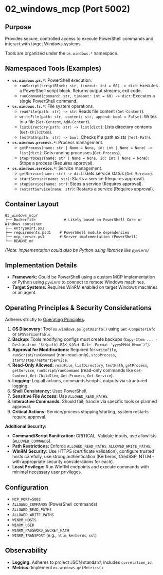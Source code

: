 # 02_windows_mcp (Port 5002)

## Purpose
Provides secure, controlled access to execute PowerShell commands and interact with target Windows systems.

Tools are organized under the `os.windows.*` namespace.

## Namespaced Tools (Examples)

- **`os.windows.ps.*`**: PowerShell execution.
  - `runScript(scriptBlock: str, timeout: int = 60) -> dict`: Executes a PowerShell script block. Returns output streams, exit code.
  - `runCommand(command: str, timeout: int = 60) -> dict`: Executes a single PowerShell command.
- **`os.windows.fs.*`**: File system operations.
  - `readFile(path: str) -> str`: Reads file content (`Get-Content`).
  - `writeFile(path: str, content: str, append: bool = False)`: Writes to a file (`Set-Content`, `Add-Content`).
  - `listDirectory(path: str) -> list[dict]`: Lists directory contents (`Get-ChildItem`).
  - `testPath(path: str) -> bool`: Checks if a path exists (`Test-Path`).
- **`os.windows.process.*`**: Process management.
  - `getProcess(name: str | None = None, id: int | None = None) -> list[dict]`: Gets running processes (`Get-Process`).
  - `stopProcess(name: str | None = None, id: int | None = None)`: Stops a process (Requires approval).
- **`os.windows.service.*`**: Service management.
  - `getService(name: str) -> dict`: Gets service status (`Get-Service`).
  - `startService(name: str)`: Starts a service (Requires approval).
  - `stopService(name: str)`: Stops a service (Requires approval).
  - `restartService(name: str)`: Restarts a service (Requires approval).

## Container Layout
```
02_windows_mcp/
├── Dockerfile             # Likely based on PowerShell Core or Windows container
├── entrypoint.ps1
├── requirements.psd1    # PowerShell module dependencies
├── mcp_server.ps1       # Server implementation (PowerShell)
└── README.md
```
*(Note: Implementation could also be Python using libraries like `pywinrm`)*

## Implementation Details
- **Framework:** Could be PowerShell using a custom MCP implementation or Python using `pywinrm` to connect to remote Windows machines.
- **Target Systems:** Requires WinRM enabled on target Windows machines or an agent.

## Operating Principles & Security Considerations
Adheres strictly to [Operating Principles](../README.md#operating-principles).

1.  **OS Discovery:** Tool `os.windows.ps.getOsInfo()` using `Get-ComputerInfo` or `$PSVersionTable`.
2.  **Backup:** Tools modifying configs must create backups (`Copy-Item ... -Destination "$($path).BAK_$(Get-Date -Format 'yyyyMMdd_HHmm')"`).
3.  **Approval for Modifications:** Required for `writeFile`, `runScript`/`runCommand` (non-read-only), `stopProcess`, `start/stop/restartService`.
4.  **Read-Only Allowed:** `readFile`, `listDirectory`, `testPath`, `getProcess`, `getService`, `runScript`/`runCommand` (read-only commands like `Get-Content`, `Get-ChildItem`, `Get-Process`, `Get-Service`).
5.  **Logging:** Log all actions, commands/scripts, outputs via structured logging.
6.  **Shell Consistency:** Uses PowerShell.
7.  **Sensitive File Access:** Use `ALLOWED_READ_PATHS`.
8.  **Interactive Commands:** Should fail; handle via specific tools or planned approval.
9.  **Critical Actions:** Service/process stopping/starting, system restarts require approval.

**Additional Security:**
- **Command/Script Sanitization:** CRITICAL. Validate inputs, use allowlists (`ALLOWED_COMMANDS`).
- **Path Restrictions:** Enforce `ALLOWED_READ_PATHS`, `ALLOWED_WRITE_PATHS`.
- **WinRM Security:** Use HTTPS (certificate validation), configure trusted hosts carefully, use strong authentication (Kerberos, CredSSP, NTLM - with appropriate security considerations for each).
- **Least Privilege:** Run WinRM endpoints and execute commands with minimal necessary user privileges.

## Configuration
- `MCP_PORT=5002`
- `ALLOWED_COMMANDS` (PowerShell commands)
- `ALLOWED_READ_PATHS`
- `ALLOWED_WRITE_PATHS`
- `WINRM_HOSTS`
- `WINRM_USER`
- `WINRM_PASSWORD_SECRET_PATH`
- `WINRM_TRANSPORT` (e.g., `ntlm`, `kerberos`, `ssl`)

## Observability
- **Logging:** Adheres to project JSON standard, includes `correlation_id`.
- **Metrics:** Implement `os.windows.getMetrics()`.
